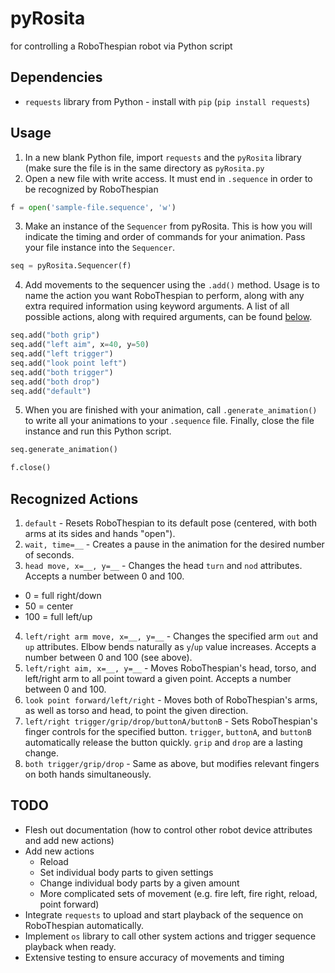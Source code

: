 # pyRosita
for controlling a RoboThespian robot via Python script

## Dependencies
* `requests` library from Python - install with `pip` (`pip install requests`)

## Usage
1. In a new blank Python file, import `requests` and the `pyRosita` library (make sure the file is in the same directory as `pyRosita.py`
2. Open a new file with write access. It must end in `.sequence` in order to be recognized by RoboThespian
```python
f = open('sample-file.sequence', 'w')
```
3. Make an instance of the `Sequencer` from pyRosita. This is how you will indicate the timing and order of commands for your animation. Pass your file instance into the `Sequencer`.
```python
seq = pyRosita.Sequencer(f)
```
4. Add movements to the sequencer using the `.add()` method. Usage is to name the action you want RoboThespian to perform, along with any extra required information using keyword arguments. A list of all possible actions, along with required arguments, can be found [below](https://github.com/olsonk/pyRosita/blob/master/README.md#recognized-actions).
```python
seq.add("both grip")
seq.add("left aim", x=40, y=50)
seq.add("left trigger")
seq.add("look point left")
seq.add("both trigger")
seq.add("both drop")
seq.add("default")
```
5. When you are finished with your animation, call `.generate_animation()` to write all your animations to your `.sequence` file. Finally, close the file instance and run this Python script.
```python
seq.generate_animation()

f.close()
```

## Recognized Actions
1. `default` - Resets RoboThespian to its default pose (centered, with both arms at its sides and hands "open").
2. `wait, time=__` - Creates a pause in the animation for the desired number of seconds.
3. `head move, x=__, y=__` - Changes the head `turn` and `nod` attributes. Accepts a number between 0 and 100.
  * 0 = full right/down
  * 50 = center
  * 100 = full left/up
4. `left/right arm move, x=__, y=__` - Changes the specified arm `out` and `up` attributes. Elbow bends naturally as `y`/`up` value increases. Accepts a number between 0 and 100 (see above).
5. `left/right aim, x=__, y=__` - Moves RoboThespian's head, torso, and left/right arm to all point toward a given point. Accepts a number between 0 and 100.
6. `look point forward/left/right` - Moves both of RoboThespian's arms, as well as torso and head, to point the given direction.
7. `left/right trigger/grip/drop/buttonA/buttonB` - Sets RoboThespian's finger controls for the specified button. `trigger`, `buttonA`, and `buttonB` automatically release the button quickly. `grip` and `drop` are a lasting change.
8. `both trigger/grip/drop` - Same as above, but modifies relevant fingers on both hands simultaneously.

## TODO
* Flesh out documentation (how to control other robot device attributes and add new actions)
* Add new actions
  * Reload
  * Set individual body parts to given settings
  * Change individual body parts by a given amount
  * More complicated sets of movement (e.g. fire left, fire right, reload, point forward)
* Integrate `requests` to upload and start playback of the sequence on RoboThespian automatically.
* Implement `os` library to call other system actions and trigger sequence playback when ready.
* Extensive testing to ensure accuracy of movements and timing
